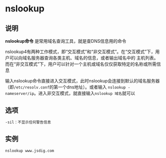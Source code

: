 # nslookup

## 说明

**nslookup命令** 是常用域名查询工具，就是查DNS信息用的命令

nslookup4有两种工作模式，即“交互模式”和“非交互模式”。在“交互模式”下，用户可以向域名服务器查询各类主机、域名的信息，或者输出域名中的
主机列表。而在“非交互模式”下，用户可以针对一个主机或域名仅仅获取特定的名称或所需信息

输入nslookup命令直接进入交互模式，此时nslookup会连接到默认的域名服务器（即`/etc/resolv.conf`的第一个dns地址）。或者输入
`nslookup -nameserver/ip`。进入非交互模式，就直接输入`nslookup 域名`就可以

## 选项

```markdown
-sil：不显示任何警告信息
```

## 实例

```bash
nslookup www.jsdig.com

```


